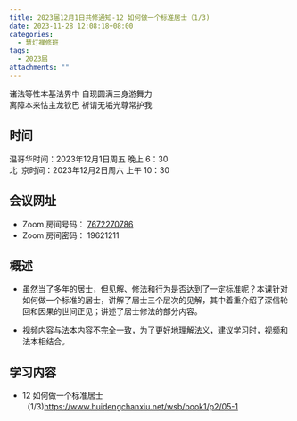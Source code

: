 ```yaml
---
title: 2023届12月1日共修通知-12 如何做一个标准居士（1/3)
date: 2023-11-28 12:08:18+08:00
categories:
  - 慧灯禅修班
tags:
  - 2023届
attachments: ""
---
```

诸法等性本基法界中 自现圆满三身游舞力\
离障本来怙主龙钦巴 祈请无垢光尊常护我

## 时间

温哥华时间：2023年12月1日周五 晚上 6：30\
北  京时间：2023年12月2日周六 上午 10：30

## 会议网址

- Zoom 房间号码： [7672270786](https://us02web.zoom.us/j/7672270786?pwd=bjRzNVpOT0g1cWF3WWVqVE1PZzlWZz09)
- Zoom 房间密码： 19621211


## 概述

- 虽然当了多年的居士，但见解、修法和行为是否达到了一定标准呢？本课针对如何做一个标准的居士，讲解了居士三个层次的见解，其中着重介绍了深信轮回和因果的世间正见；讲述了居士修法的部分内容。

* 视频内容与法本内容不完全一致，为了更好地理解法义，建议学习时，视频和法本相结合。 

## 学习内容

- 12 如何做一个标准居士（1/3)<https://www.huidengchanxiu.net/wsb/book1/p2/05-1>